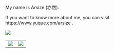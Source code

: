 
<main style="float: left;">
  <p>My name is Arsize (亦然).</p>
  <p>If you want to know more about me, you can visit <a href="https://www.yuque.com/arsize" target="_blank">https://www.yuque.com/arsize</a> .</p>
</main>

![](https://komarev.com/ghpvc/?username=arsize)

<table align="center">
<tr>
  <td>
    <img src="https://github-readme-stats.vercel.app/api?username=arsize&show_icons=true&count_private=true" />
  </td>
  <td>
    <img src="https://github-readme-stats.vercel.app/api/top-langs/?username=arsize&layout=compact" />
  </td>
</tr>
